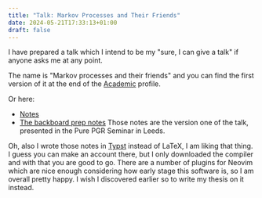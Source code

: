 ```yaml
---
title: "Talk: Markov Processes and Their Friends"
date: 2024-05-21T17:33:13+01:00
draft: false
---
```


I have prepared a talk which I intend to be my "sure, I can give a talk" if anyone asks me at any point.

The name is "Markov processes and their friends" and you can find the first version of it at the end of the
[Academic](/academic)
profile.

Or here:
- [Notes](/academic/2024-05-20-Pure.pdf)
- [The backboard prep notes](/academic/2024-05-20-Blackboard.pdf)
Those notes are the version one of the talk, presented in the Pure PGR Seminar in Leeds.

Oh, also I wrote those notes in [Typst](https://typst.app/) instead of LaTeX, I am liking that thing.
I guess you can make an account there, but I only downloaded the compiler and with that you are good to go.
There are a number of plugins for Neovim which are nice enough considering how early stage this software is, so I am overall pretty happy. I wish I discovered earlier so to write my thesis on it instead.
